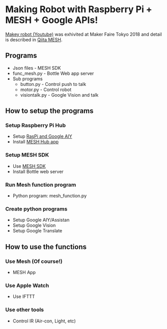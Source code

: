 # Making Robot with Raspberry Pi + MESH + Google APIs!
[Makey robot (Youtube)](https://youtu.be/Ywu2-DPss64) was exhivited at Maker Faire Tokyo 2018 and detail is described in [Qiita MESH](https://qiita.com/b94e827eb3b9ef6dadf5).
## Programs
- Json files - MESH SDK
- func_mesh.py - Bottle Web app server
- Sub programs
    - button.py - Control push to talk
    - motor.py - Control robot
    - visiontalk.py - Google Vision and talk
## How to setup the programs
 ### Setup Raspberry Pi Hub
  - Setup [RasPi and Google AIY](https://deviceplus.jp/hobby/entry_y11/)
  - Install [MESH Hub app](https://deviceplus.jp/hobby/mesh-09/)
 ### Setup MESH SDK
  - Use [MESH SDK](https://meshprj.com/sdk-jp/)
  - Install Bottle web server
 ### Run Mesh function program
  - Python program: mesh_function.py
 ### Create python programs
  - Setup Google AIY/Assistan
  - Setup Google Vision
  - Setup Google Translate
  
## How to use the functions
 ### Use Mesh (Of course!)
  - MESH App
 ### Use Apple Watch
  - Use IFTTT
 ### Use other tools
  - Control IR (Air-con, Light, etc)
